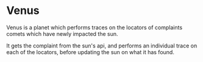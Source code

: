 # Venus

Venus is a planet which performs traces on the locators of complaints comets
which have newly impacted the sun.

It gets the complaint from the sun's api, and performs an individual trace on
each of the locators, before updating the sun on what it has found.
